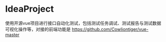 # IdeaProject
使用开源vue项目进行接口自动化测试，包括测试任务调试、测试报告与测试数据可视化操作等，对接的前端功能是 https://github.com/Cowliontiger/vue-master
